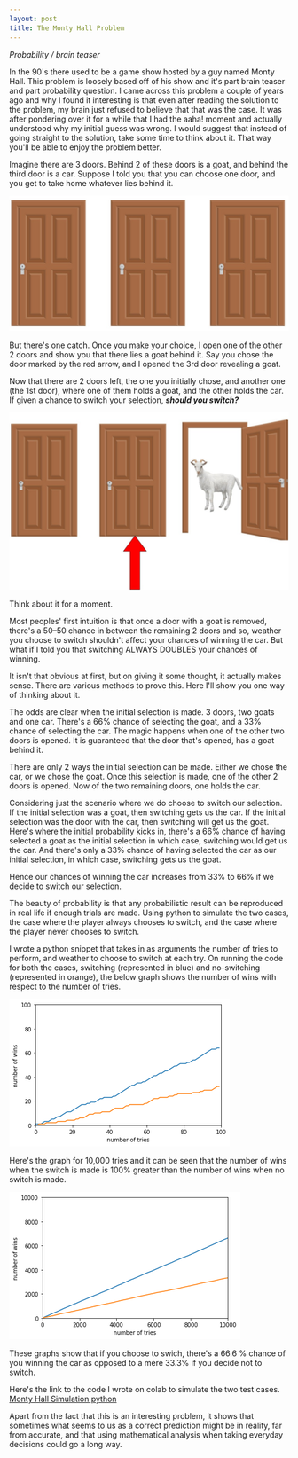 ```yaml
---
layout: post
title: The Monty Hall Problem
---
```

_Probability / brain teaser_

In the 90's there used to be a game show hosted by a guy named Monty Hall. This problem is loosely based off of his show and it's part brain teaser and part probability question. I came across this problem a couple of years ago and why I found it interesting is that even after reading the solution to the problem, my brain just refused to believe that that was the case. It was after pondering over it for a while that I had the aaha! moment and actually understood why my initial guess was wrong. I would suggest that instead of going straight to the solution, take some time to think about it. That way you'll be able to enjoy the problem better.

Imagine there are 3 doors. Behind 2 of these doors is a goat, and behind the third door is a car. Suppose I told you that you can choose one door, and you get to take home whatever lies behind it. 

![](/images/1.11.jpg)

But there's one catch. Once you make your choice, I open one of the other 2 doors and show you that there lies a goat behind it. Say you chose the door marked by the red arrow, and I opened the 3rd door revealing a goat.

Now that there are 2 doors left, the one you initially chose, and another one (the 1st door), where one of them holds a goat, and the other holds the car. If given a chance to switch your selection, ***should you switch?***

![](/images/1.12.jpg)

Think about it for a moment. 

Most peoples' first intuition is that once a door with a goat is removed, there's a 50–50 chance in between the remaining 2 doors and so, weather you choose to switch shouldn't affect your chances of winning the car. But what if I told you that switching ALWAYS DOUBLES your chances of winning.

It isn't that obvious at first, but on giving it some thought, it actually makes sense. There are various methods to prove this. Here I'll show you one way of thinking about it. 

The odds are clear when the initial selection is made. 3 doors, two goats and one car. There's a 66% chance of selecting the goat, and a 33% chance of selecting the car. The magic happens when one of the other two doors is opened. It is guaranteed that the door that's opened, has a goat behind it.

There are only 2 ways the initial selection can be made. Either we chose the car, or we chose the goat. Once this selection is made, one of the other 2 doors is opened. Now of the two remaining doors, one holds the car. 

Considering just the scenario where we do choose to switch our selection. If the initial selection was a goat, then switching gets us the car. If the initial selection was the door with the car, then switching will get us the goat. Here's where the initial probability kicks in, there's a 66% chance of having selected a goat as the initial selection in which case, switching would get us the car. And there's only a 33% chance of having selected the car as our initial selection, in which case, switching gets us the goat. 

Hence our chances of winning the car increases from 33% to 66% if we decide to switch our selection.

The beauty of probability is that any probabilistic result can be reproduced in real life if enough trials are made. Using python to simulate the two cases, the case where the player always chooses to switch, and the case where the player never chooses to switch.

I wrote a python snippet that takes in as arguments the number of tries to perform, and weather to choose to switch at each try. On running the code for both the cases, switching (represented in blue) and no-switching (represented in orange), the below graph shows the number of wins with respect to the number of tries.

![](/images/1.1.png)

Here's the graph for 10,000 tries and it can be seen that the number of wins when the switch is made is 100% greater than the number of wins when no switch is made.

![](/images/1.2.png)

These graphs show that if you choose to swich, there's a 66.6 % chance of you winning the car as opposed to a mere 33.3% if you decide not to switch.

Here's the link to the code I wrote on colab to simulate the two test cases. 
[Monty Hall Simulation python](https://colab.research.google.com/drive/1-VNSQxo91NxrlQBiG-I8oolxbgnqhUWB?usp=sharing)

Apart from the fact that this is an interesting problem, it shows that sometimes what seems to us as a correct prediction might be in reality, far from accurate, and that using mathematical analysis when taking everyday decisions could go a long way.
